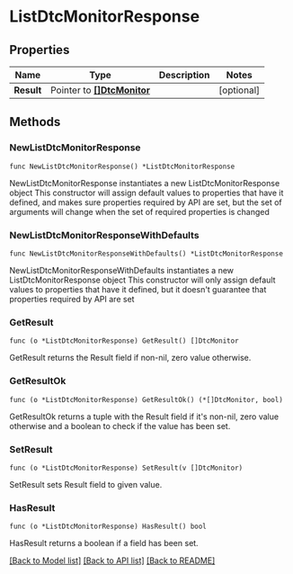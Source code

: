 # ListDtcMonitorResponse

## Properties

Name | Type | Description | Notes
------------ | ------------- | ------------- | -------------
**Result** | Pointer to [**[]DtcMonitor**](DtcMonitor.md) |  | [optional] 

## Methods

### NewListDtcMonitorResponse

`func NewListDtcMonitorResponse() *ListDtcMonitorResponse`

NewListDtcMonitorResponse instantiates a new ListDtcMonitorResponse object
This constructor will assign default values to properties that have it defined,
and makes sure properties required by API are set, but the set of arguments
will change when the set of required properties is changed

### NewListDtcMonitorResponseWithDefaults

`func NewListDtcMonitorResponseWithDefaults() *ListDtcMonitorResponse`

NewListDtcMonitorResponseWithDefaults instantiates a new ListDtcMonitorResponse object
This constructor will only assign default values to properties that have it defined,
but it doesn't guarantee that properties required by API are set

### GetResult

`func (o *ListDtcMonitorResponse) GetResult() []DtcMonitor`

GetResult returns the Result field if non-nil, zero value otherwise.

### GetResultOk

`func (o *ListDtcMonitorResponse) GetResultOk() (*[]DtcMonitor, bool)`

GetResultOk returns a tuple with the Result field if it's non-nil, zero value otherwise
and a boolean to check if the value has been set.

### SetResult

`func (o *ListDtcMonitorResponse) SetResult(v []DtcMonitor)`

SetResult sets Result field to given value.

### HasResult

`func (o *ListDtcMonitorResponse) HasResult() bool`

HasResult returns a boolean if a field has been set.


[[Back to Model list]](../README.md#documentation-for-models) [[Back to API list]](../README.md#documentation-for-api-endpoints) [[Back to README]](../README.md)


